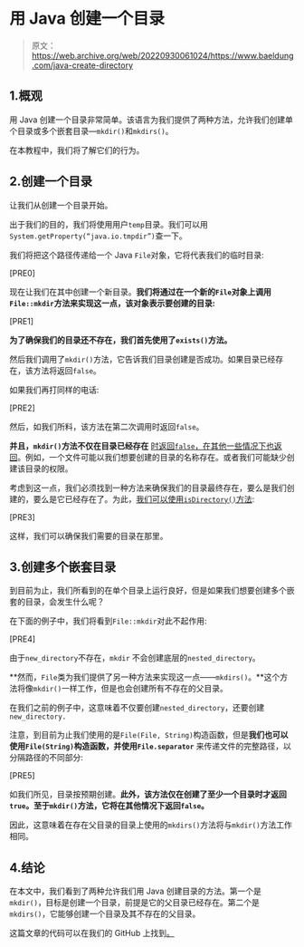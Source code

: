 # 用 Java 创建一个目录

> 原文：<https://web.archive.org/web/20220930061024/https://www.baeldung.com/java-create-directory>

## 1.概观

用 Java 创建一个目录非常简单。该语言为我们提供了两种方法，允许我们创建单个目录或多个嵌套目录—`mkdir()`和`mkdirs()`。

在本教程中，我们将了解它们的行为。

## 2.创建一个目录

让我们从创建一个目录开始。

出于我们的目的，我们将使用用户`temp`目录。我们可以用`System.getProperty(“java.io.tmpdir”)`查一下。

我们将把这个路径传递给一个 Java `File`对象，它将代表我们的临时目录:

[PRE0]

现在让我们在其中创建一个新目录。**我们将通过在一个新的`File`对象上调用`File::mkdir`方法来实现这一点，该对象表示要创建的目录:**

[PRE1]

**为了确保我们的目录还不存在，我们首先使用了`exists()`方法。**

然后我们调用了`mkdir()`方法，它告诉我们目录创建是否成功。如果目录已经存在，该方法将返回`false`。

如果我们再打同样的电话:

[PRE2]

然后，如我们所料，该方法在第二次调用时返回`false`。

**并且，`mkdir()`方法不仅在目录已经存在** [时返回`false`，在其他一些情况下也返回](https://web.archive.org/web/20221115015550/https://twitter.com/steveloughran/status/1087427627869261825)。例如，一个文件可能以我们想要创建的目录的名称存在。或者我们可能缺少创建该目录的权限。

考虑到这一点，我们必须找到一种方法来确保我们的目录最终存在，要么是我们创建的，要么是它已经存在了。为此，[我们可以使用`isDirectory()`方法](https://web.archive.org/web/20221115015550/https://twitter.com/steveloughran/status/1087428893882175490):

[PRE3]

这样，我们可以确保我们需要的目录在那里。

## 3.创建多个嵌套目录

到目前为止，我们所看到的在单个目录上运行良好，但是如果我们想要创建多个嵌套的目录，会发生什么呢？

在下面的例子中，我们将看到`File::mkdir`对此不起作用:

[PRE4]

由于`new_directory`不存在，`mkdir` 不会创建底层的`nested_directory`。

**然而，`File`类为我们提供了另一种方法来实现这一点——`mkdirs()`。**这个方法将像`mkdir()`一样工作，但是也会创建所有不存在的父目录。

在我们之前的例子中，这意味着不仅要创建`nested_directory`，还要创建`new_directory.`

注意，到目前为止我们使用的是`File(File, String)`构造函数，但是**我们也可以使用`File(String)`构造函数，并使用`File.separator`** 来传递文件的完整路径，以分隔路径的不同部分:

[PRE5]

如我们所见，目录按预期创建。**此外，该方法仅在创建了至少一个目录时才返回`true`。至于`mkdir()`方法，它将在其他情况下返回`false`。**

因此，这意味着在存在父目录的目录上使用的`mkdirs()`方法将与`mkdir()`方法工作相同。

## 4.结论

在本文中，我们看到了两种允许我们用 Java 创建目录的方法。第一个是`mkdir()`，目标是创建一个目录，前提是它的父目录已经存在。第二个是`mkdirs()`，它能够创建一个目录及其不存在的父目录。

这篇文章的代码可以在我们的 GitHub 上找到[。](https://web.archive.org/web/20221115015550/https://github.com/eugenp/tutorials/tree/master/core-java-modules/core-java-io-2)